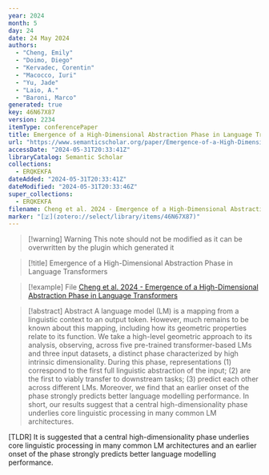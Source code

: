 ```yaml
---
year: 2024
month: 5
day: 24
date: 24 May 2024
authors:
  - "Cheng, Emily"
  - "Doimo, Diego"
  - "Kervadec, Corentin"
  - "Macocco, Iuri"
  - "Yu, Jade"
  - "Laio, A."
  - "Baroni, Marco"
generated: true
key: 46N67X87
version: 2234
itemType: conferencePaper
title: Emergence of a High-Dimensional Abstraction Phase in Language Transformers
url: "https://www.semanticscholar.org/paper/Emergence-of-a-High-Dimensional-Abstraction-Phase-Cheng-Doimo/143224cc71d29805bf792a4576cdbfe1f60bd52b"
accessDate: "2024-05-31T20:33:41Z"
libraryCatalog: Semantic Scholar
collections:
  - ERQKEKFA
dateAdded: "2024-05-31T20:33:41Z"
dateModified: "2024-05-31T20:33:46Z"
super_collections:
  - ERQKEKFA
filename: Cheng et al. 2024 - Emergence of a High-Dimensional Abstraction Phase in Language Transformers
marker: "[🇿](zotero://select/library/items/46N67X87)"
---
```


>[!warning] Warning
> This note should not be modified as it can be overwritten by the plugin which generated it

> [!title] Emergence of a High-Dimensional Abstraction Phase in Language Transformers

> [!example] File
> [Cheng et al. 2024 - Emergence of a High-Dimensional Abstraction Phase in Language Transformers](Cheng%20et%20al.%202024%20-%20Emergence%20of%20a%20High-Dimensional%20Abstraction%20Phase%20in%20Language%20Transformers.pdf)

> [!abstract] Abstract
> A language model (LM) is a mapping from a linguistic context to an output token. However, much remains to be known about this mapping, including how its geometric properties relate to its function. We take a high-level geometric approach to its analysis, observing, across five pre-trained transformer-based LMs and three input datasets, a distinct phase characterized by high intrinsic dimensionality. During this phase, representations (1) correspond to the first full linguistic abstraction of the input; (2) are the first to viably transfer to downstream tasks; (3) predict each other across different LMs. Moreover, we find that an earlier onset of the phase strongly predicts better language modelling performance. In short, our results suggest that a central high-dimensionality phase underlies core linguistic processing in many common LM architectures.

[TLDR] It is suggested that a central high-dimensionality phase underlies core linguistic processing in many common LM architectures and an earlier onset of the phase strongly predicts better language modelling performance.

